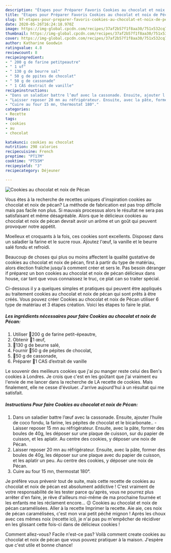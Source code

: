 ```yaml
---
description: "Étapes pour Préparer Favoris Cookies au chocolat et noix de Pécan"
title: "Étapes pour Préparer Favoris Cookies au chocolat et noix de Pécan"
slug: 97-etapes-pour-preparer-favoris-cookies-au-chocolat-et-noix-de-pecan
date: 2020-05-26T16:24:18.970Z
image: https://img-global.cpcdn.com/recipes/37af2b57f1f8aa30/751x532cq70/cookies-au-chocolat-et-noix-de-pecan-photo-principale-de-la-recette.jpg
thumbnail: https://img-global.cpcdn.com/recipes/37af2b57f1f8aa30/751x532cq70/cookies-au-chocolat-et-noix-de-pecan-photo-principale-de-la-recette.jpg
cover: https://img-global.cpcdn.com/recipes/37af2b57f1f8aa30/751x532cq70/cookies-au-chocolat-et-noix-de-pecan-photo-principale-de-la-recette.jpg
author: Katharine Goodwin
ratingvalue: 4.8
reviewcount: 8
recipeingredient:
- " 200 g de farine petitpeautre"
- " 1 uf"
- " 130 g de beurre sal"
- " 50 g de ppites de chocolat"
- " 50 g de cassonade"
- " 1 CAS dextrait de vanille"
recipeinstructions:
- "Dans un saladier battre l’œuf avec la cassonade. Ensuite, ajouter l’huile de coco fondu, la farine, les pépites de chocolat et le bicarbonate.. Laisser reposer 15 mn au réfrigérateur. Ensuite, avec la pâte, former des boules de 40g, les déposer sur une plaque de cuisson, sur du papier de cuisson, et les aplatir. Au centre des cookies, y déposer une noix de Pécan."
- "Laisser reposer 20 mn au réfrigérateur. Ensuite, avec la pâte, former des boules de 40g, les déposer sur une plaque avec du papier de cuisson, et les aplatir un peu. Au centre des cookies, y déposer une noix de Pécan."
- "Cuire au four 15 mn, thermostat 180°."
categories:
- Recette
tags:
- cookies
- au
- chocolat

katakunci: cookies au chocolat 
nutrition: 298 calories
recipecuisine: French
preptime: "PT17M"
cooktime: "PT55M"
recipeyield: "3"
recipecategory: Déjeuner

---
```



![Cookies au chocolat et noix de Pécan](https://img-global.cpcdn.com/recipes/37af2b57f1f8aa30/751x532cq70/cookies-au-chocolat-et-noix-de-pecan-photo-principale-de-la-recette.jpg)

Vous êtes à la recherche de recettes uniques d'inspiration cookies au chocolat et noix de pécan? La méthode de fabrication est pas trop difficile mais pas facile non plus. Si mauvais processus alors le résultat ne sera pas satisfaisant et même désagréable. Alors que le délicieux cookies au chocolat et noix de pécan devrait avoir un arôme et un goût qui peuvent provoquer notre appétit.

Moelleux et croquants à la fois, ces cookies sont excellents. Disposez dans un saladier la farine et le sucre roux. Ajoutez l&#39;œuf, la vanille et le beurre salé fondu et refroidi.

Beaucoup de choses qui plus ou moins affectent la qualité gustative de cookies au chocolat et noix de pécan, first à partir du type de matériau, alors élection fraîche jusqu'à comment créer et sers le. Pas besoin déranger if préparez un bon cookies au chocolat et noix de pécan délicieux dans house, car tant que vous connaissez le truc, ce plat can so traiter spécial.


Ci-dessous il y a quelques simples et pratiques qui peuvent être appliqués au traitement cookies au chocolat et noix de pécan qui sont prêts à être créés. Vous pouvez créer Cookies au chocolat et noix de Pécan utiliser 6 type de matériau et 3 étapes création. Voici les étapes to faire le plat.

<!--inarticleads1-->

##### Les ingrédients nécessaires pour faire Cookies au chocolat et noix de Pécan:

1. Utiliser  🔸200 g de farine petit-épeautre,
1. Obtenir  🔸1 œuf,
1.   🔸130 g de beurre salé,
1. Fournir  🔸50 g de pépites de chocolat,
1.   🔸50 g de cassonade,
1. Préparer  🔸1 CAS d’extrait de vanille


Le souvenir des meilleurs cookies que j&#39;ai pu manger reste celui des Ben&#39;s cookies à Londres. Je crois que c&#39;est en les goûtant que j&#39;ai vraiment eu l&#39;envie de me lancer dans la recherche de LA recette de cookies. Mais finalement, elle ne cesse d&#39;évoluer. J&#39;arrive aujourd&#39;hui à un résultat qui me satisfait. 

<!--inarticleads2-->

##### Instructions Pour faire Cookies au chocolat et noix de Pécan:

1. Dans un saladier battre l’œuf avec la cassonade. Ensuite, ajouter l’huile de coco fondu, la farine, les pépites de chocolat et le bicarbonate.. - Laisser reposer 15 mn au réfrigérateur. Ensuite, avec la pâte, former des boules de 40g, les déposer sur une plaque de cuisson, sur du papier de cuisson, et les aplatir. Au centre des cookies, y déposer une noix de Pécan.
1. Laisser reposer 20 mn au réfrigérateur. Ensuite, avec la pâte, former des boules de 40g, les déposer sur une plaque avec du papier de cuisson, et les aplatir un peu. Au centre des cookies, y déposer une noix de Pécan.
1. Cuire au four 15 mn, thermostat 180°.


Je préfère vous prévenir tout de suite, mais cette recette de cookies au chocolat et noix de pécan est absolument addictive ! C&#39;est vraiment de votre responsabilité de les tester parce qu&#39;après, vous ne pourrez plus arrêter d&#39;en faire, je rêve d&#39;ailleurs moi-même de ma prochaine fournée et les enfants me les réclament encore… 😉 Cookies au chocolat et noix de pécan caramélisées. Aller à la recette Imprimer la recette. Aie aie, ces noix de pécan caramélisées, c&#39;est mon vrai petit péché mignon ! Après les choux avec ces mêmes noix (recette ici), je n&#39;ai pas pu m&#39;empêcher de récidiver en les glissant cette fois-ci dans de délicieux cookies ! 


Comment allez-vous? Facile n'est-ce pas? Voilà comment create cookies au chocolat et noix de pécan que vous pouvez pratiquer à la maison. J'espère que c'est utile et bonne chance!
